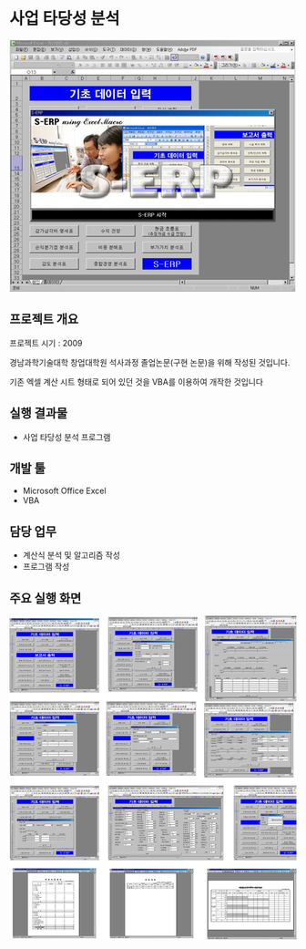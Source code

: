 # 사업 타당성 분석

![사업타당성 분석](/images/b.png)

## 프로젝트 개요

프로젝트 시기 : 2009

경남과학기술대학 창업대학원 석사과정 졸업논문(구현 논문)을 위해 작성된 것입니다.

기존 엑셀 계산 시트 형태로 되어 있던 것을 VBA를 이용하여 개작한 것입니다

## 실행 결과물
* 사업 타당성 분석 프로그램

## 개발 툴
* Microsoft Office Excel
* VBA

## 담당 업무
* 계산식 분석 및 알고리즘 작성
* 프로그램 작성

## 주요 실행 화면
![실행화면](/images/b1.png)